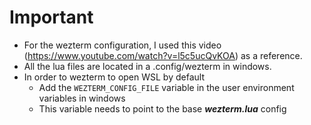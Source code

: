 # Important

- For the wezterm configuration, I used this video (https://www.youtube.com/watch?v=l5c5ucQvKOA) as a reference.
- All the lua files are located in a .config/wezterm in windows.
- In order to wezterm to open WSL by default
  - Add the `WEZTERM_CONFIG_FILE` variable in the user environment variables in windows
  - This variable needs to point to the base **_wezterm.lua_** config
